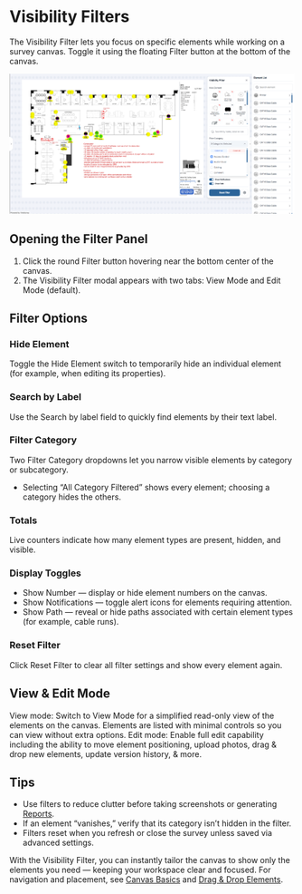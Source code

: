 # Visibility Filters

The Visibility Filter lets you focus on specific elements while working on a survey canvas. Toggle it using the floating Filter button at the bottom of the canvas.

<div class="os-screenshot">
  <div class="os-screenshot-card">
    <img src="../../assets/images/visibility-filter.png" alt="Showing element visibility filter on floor plan, with categories reduced to only show audio/visual and access control." loading="lazy">
  </div>
</div>

## Opening the Filter Panel

1. Click the round Filter button hovering near the bottom center of the canvas.
2. The Visibility Filter modal appears with two tabs: View Mode and Edit Mode (default).

## Filter Options

### Hide Element
Toggle the Hide Element switch to temporarily hide an individual element (for example, when editing its properties).

### Search by Label
Use the Search by label field to quickly find elements by their text label.

### Filter Category
Two Filter Category dropdowns let you narrow visible elements by category or subcategory.

- Selecting “All Category Filtered” shows every element; choosing a category hides the others.

### Totals
Live counters indicate how many element types are present, hidden, and visible.

### Display Toggles

- Show Number — display or hide element numbers on the canvas.
- Show Notifications — toggle alert icons for elements requiring attention.
- Show Path — reveal or hide paths associated with certain element types (for example, cable runs).

### Reset Filter
Click Reset Filter to clear all filter settings and show every element again.

## View & Edit Mode

View mode: Switch to View Mode for a simplified read-only view of the elements on the canvas. Elements are listed with minimal controls so you can view without extra options.
Edit mode: Enable full edit capability including the ability to move element positioning, upload photos, drag & drop new elements, update version history, & more.

## Tips

- Use filters to reduce clutter before taking screenshots or generating [Reports](../projects/reports.md).
- If an element “vanishes,” verify that its category isn’t hidden in the filter.
- Filters reset when you refresh or close the survey unless saved via advanced settings.

With the Visibility Filter, you can instantly tailor the canvas to show only the elements you need — keeping your workspace clear and focused. For navigation and placement, see [Canvas Basics](canvas-basics.md) and [Drag & Drop Elements](drag-and-drop.md).
